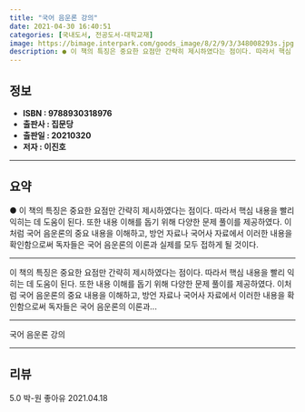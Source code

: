 ```yaml
---
title: "국어 음운론 강의"
date: 2021-04-30 16:40:51
categories: [국내도서, 전공도서-대학교재]
image: https://bimage.interpark.com/goods_image/8/2/9/3/348008293s.jpg
description: ● 이 책의 특징은 중요한 요점만 간략히 제시하였다는 점이다. 따라서 핵심 내용을 빨리 익히는 데 도움이 된다. 또한 내용 이해를 돕기 위해 다양한 문제 풀이를 제공하였다. 이처럼 국어 음운론의 중요 내용을 이해하고, 방언 자료나 국어사 자료에서 이러한 내용을 확인함으로써 독자들은 국
---
```


## **정보**

- **ISBN : 9788930318976**
- **출판사 : 집문당**
- **출판일 : 20210320**
- **저자 : 이진호**

------



## **요약**

●  이 책의 특징은 중요한 요점만 간략히 제시하였다는 점이다. 따라서 핵심 내용을 빨리 익히는 데 도움이 된다. 또한 내용 이해를 돕기 위해 다양한 문제 풀이를 제공하였다. 이처럼 국어 음운론의 중요 내용을 이해하고, 방언 자료나 국어사 자료에서 이러한 내용을 확인함으로써 독자들은 국어 음운론의 이론과 실제를 모두 접하게 될 것이다.

------

이 책의 특징은 중요한 요점만 간략히 제시하였다는 점이다. 따라서 핵심 내용을 빨리 익히는 데 도움이 된다. 또한 내용 이해를 돕기 위해 다양한 문제 풀이를 제공하였다. 이처럼 국어 음운론의 중요 내용을 이해하고, 방언 자료나 국어사 자료에서 이러한 내용을 확인함으로써 독자들은 국어 음운론의 이론과... 

------


국어 음운론 강의 

------


## **리뷰** 

5.0 박-원 좋아유 2021.04.18 <br/>